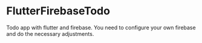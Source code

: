 # FlutterFirebaseTodo
Todo app with flutter and firebase.
You need to configure your own firebase and do the necessary adjustments.
